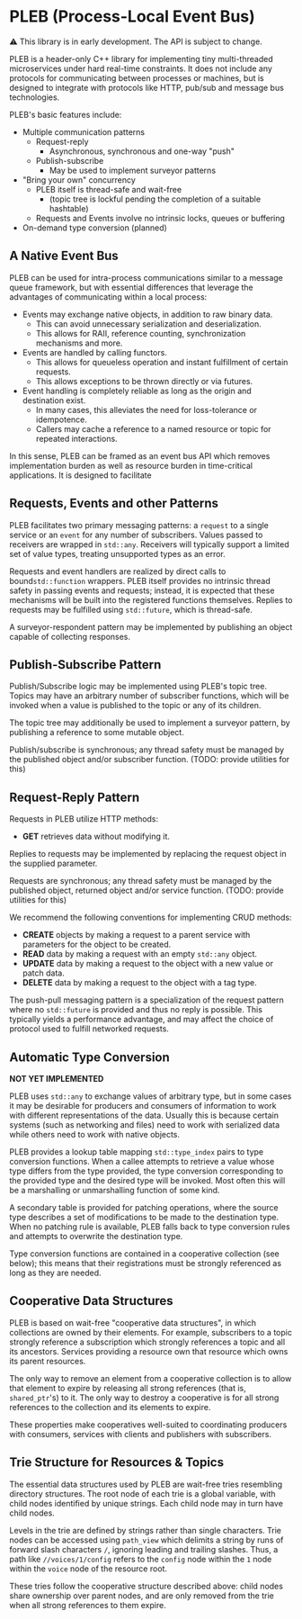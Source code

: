 # PLEB (Process-Local Event Bus)
⚠ This library is in early development.  The API is subject to change.

PLEB is a header-only C++ library for implementing tiny multi-threaded microservices under hard real-time constraints.  It does not include any protocols for communicating between processes or machines, but is designed to integrate with protocols like HTTP, pub/sub and message bus technologies.

PLEB's basic features include:

* Multiple communication patterns
  * Request-reply
    * Asynchronous, synchronous and one-way "push"
  * Publish-subscribe
    * May be used to implement surveyor patterns
* "Bring your own" concurrency
  * PLEB itself is thread-safe and wait-free
    * (topic tree is lockful pending the completion of a suitable hashtable)
  * Requests and Events involve no intrinsic locks, queues or buffering
* On-demand type conversion (planned)




## A Native Event Bus

PLEB can be used for intra-process communications similar to a message queue framework, but with essential differences that leverage the advantages of communicating within a local process:

* Events may exchange native objects, in addition to raw binary data.
  * This can avoid unnecessary serialization and deserialization.
  * This allows for RAII, reference counting, synchronization mechanisms and more.
* Events are handled by calling functors.
  * This allows for queueless operation and instant fulfillment of certain requests.
  * This allows exceptions to be thrown directly or via futures.
* Event handling is completely reliable as long as the origin and destination exist.
  * In many cases, this alleviates the need for loss-tolerance or idempotence.
  * Callers may cache a reference to a named resource or topic for repeated interactions.

In this sense, PLEB can be framed as an event bus API which removes implementation burden as well as resource burden in time-critical applications.  It is designed to facilitate 



## Requests, Events and other Patterns

PLEB facilitates two primary messaging patterns:  a `request` to a single service or an `event` for any number of subscribers.  Values passed to receivers are wrapped in `std::any`.  Receivers will typically support a limited set of value types, treating unsupported types as an error.

Requests and event handlers are realized by direct calls to bound`std::function` wrappers.  PLEB itself provides no intrinsic thread safety in passing events and requests; instead, it is expected that these mechanisms will be built into the registered functions themselves.  Replies to requests may be fulfilled using `std::future`, which is thread-safe.



A surveyor-respondent pattern may be implemented by publishing an object capable of collecting responses.



## Publish-Subscribe Pattern

Publish/Subscribe logic may be implemented using PLEB's topic tree.  Topics may have an arbitrary number of subscriber functions, which will be invoked when a value is published to the topic or any of its children.

The topic tree may additionally be used to implement a surveyor pattern, by publishing a reference to some mutable object.

Publish/subscribe is synchronous; any thread safety must be managed by the published object and/or subscriber function.  (TODO: provide utilities for this)



## Request-Reply Pattern

Requests in PLEB utilize HTTP methods:

* **GET** retrieves data without modifying it.



Replies to requests may be implemented by replacing the request object in the supplied parameter.

Requests are synchronous; any thread safety must be managed by the published object, returned object and/or service function.  (TODO: provide utilities for this)

We recommend the following conventions for implementing CRUD methods:

* **CREATE** objects by making a request to a parent service with parameters for the object to be created.
* **READ** data by making a request with an empty `std::any` object.
* **UPDATE** data by making a request to the object with a new value or patch data.
* **DELETE** data by making a request to the object with a tag type.

The push-pull messaging pattern is a specialization of the request pattern where no `std::future` is provided and thus no reply is possible.  This typically yields a performance advantage, and may affect the choice of protocol used to fulfill networked requests.



## Automatic Type Conversion

**NOT YET IMPLEMENTED**

PLEB uses `std::any` to exchange values of arbitrary type, but in some cases it may be desirable for producers and consumers of information to work with different representations of the data.  Usually this is because certain systems (such as networking and files) need to work with serialized data while others need to work with native objects.

PLEB provides a lookup table mapping `std::type_index` pairs to type conversion functions.  When a callee attempts to retrieve a value whose type differs from the type provided, the type conversion corresponding to the provided type and the desired type will be invoked.  Most often this will be a marshalling or unmarshalling function of some kind.

A secondary table is provided for patching operations, where the source type describes a set of modifications to be made to the destination type.  When no patching rule is available, PLEB falls back to type conversion rules and attempts to overwrite the destination type.

Type conversion functions are contained in a cooperative collection (see below); this means that their registrations must be strongly referenced as long as they are needed.



## Cooperative Data Structures

PLEB is based on wait-free "cooperative data structures", in which collections are owned by their elements.  For example, subscribers to a topic strongly reference a subscription which strongly references a topic and all its ancestors.  Services providing a resource own that resource which owns its parent resources.

The only way to remove an element from a cooperative collection is to allow that element to expire by releasing all strong references (that is, `shared_ptr`'s) to it.  The only way to destroy a cooperative is for all strong references to the collection and its elements to expire.

These properties make cooperatives well-suited to coordinating producers with consumers, services with clients and publishers with subscribers.



## Trie Structure for Resources & Topics

The essential data structures used by PLEB are wait-free tries resembling directory structures.  The root node of each trie is a global variable, with child nodes identified by unique strings.  Each child node may in turn have child nodes.

Levels in the trie are defined by strings rather than single characters.  Trie nodes can be accessed using `path_view` which delimits a string by runs of forward slash characters `/`, ignoring leading and trailing slashes.  Thus, a path like `//voices/1/config` refers to the `config` node within the `1` node within the `voice` node of the resource root.

These tries follow the cooperative structure described above:  child nodes share ownership over parent nodes, and are only removed from the trie when all strong references to them expire.
